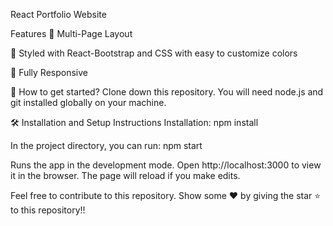 React Portfolio Website

Features
📖 Multi-Page Layout

🎨 Styled with React-Bootstrap and CSS with easy to customize colors

📱 Fully Responsive


🚀 How to get started?
Clone down this repository. You will need node.js and git installed globally on your machine.

🛠 Installation and Setup Instructions
Installation: npm install

In the project directory, you can run: npm start

Runs the app in the development mode.
Open http://localhost:3000 to view it in the browser. The page will reload if you make edits.


Feel free to contribute to this repository.
Show some ❤️  by giving the star ⭐ to this repository!!
